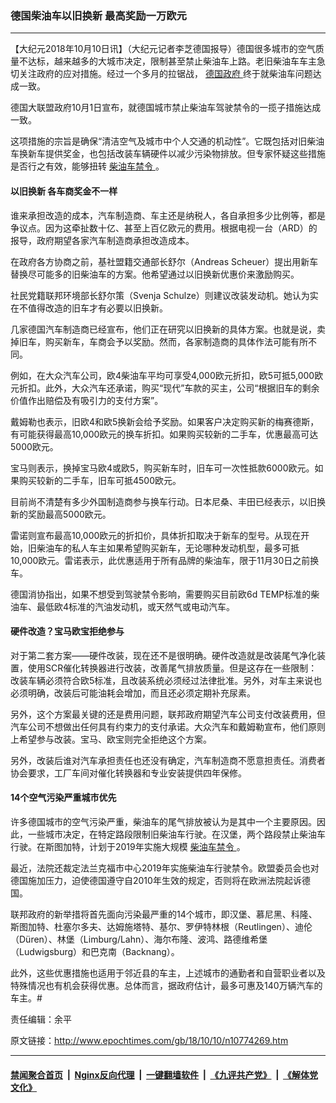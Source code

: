 ### 德国柴油车以旧换新 最高奖励一万欧元
------------------------

<p>
 【大纪元2018年10月10日讯】（大纪元记者李芝德国报导）德国很多城市的空气质量不达标，越来越多的大城市决定，限制甚至禁止柴油车上路。老旧柴油车车主急切关注政府的应对措施。经过一个多月的拉锯战，
 <a href="http://www.epochtimes.com/gb/tag/%E5%BE%B7%E5%9B%BD%E6%94%BF%E5%BA%9C.html">
  德国政府
 </a>
 终于就柴油车问题达成一致。
</p>
<p>
 德国大联盟政府10月1日宣布，就德国城市禁止柴油车驾驶禁令的一揽子措施达成一致。
</p>
<p>
 这项措施的宗旨是确保“清洁空气及城市中个人交通的机动性”。它既包括对旧柴油车换新车提供奖金，也包括改装车辆硬件以减少污染物排放。但专家怀疑这些措施是否行之有效，能够扭转
 <a href="http://www.epochtimes.com/gb/tag/%E6%9F%B4%E6%B2%B9%E8%BD%A6%E7%A6%81%E4%BB%A4.html">
  柴油车禁令
 </a>
 。
</p>
<h4>
 以旧换新 各车商奖金不一样
</h4>
<p>
 谁来承担改造的成本，汽车制造商、车主还是纳税人，各自承担多少比例等，都是争议点。因为这牵扯数十亿、甚至上百亿欧元的费用。根据电视一台（ARD）的报导，政府期望各家汽车制造商承担改造成本。
</p>
<p>
 在政府各方协商之前，基社盟籍交通部长舒尔（Andreas Scheuer）提出用新车替换尽可能多的旧柴油车的方案。他希望通过以旧换新优惠价来激励购买。
</p>
<p>
 社民党籍联邦环境部长舒尔策（Svenja Schulze）则建议改装发动机。她认为实在不值得改造的旧车才有必要以旧换新。
</p>
<p>
 几家德国汽车制造商已经宣布，他们正在研究以旧换新的具体方案。也就是说，卖掉旧车，购买新车，车商会予以奖励。然而，各家制造商的具体作法可能有所不同。
</p>
<p>
 例如，在大众汽车公司，欧4柴油车平均可享受4,000欧元折扣，欧5可抵5,000欧元折扣。此外，大众汽车还承诺，购买“现代”车款的买主，公司“根据旧车的剩余价值作出赔偿及有吸引力的支付方案”。
</p>
<p>
 戴姆勒也表示，旧欧4和欧5换新会给予奖励。如果客户决定购买新的梅赛德斯，有可能获得最高10,000欧元的换车折扣。如果购买较新的二手车，优惠最高可达5000欧元。
</p>
<p>
 宝马则表示，换掉宝马欧4或欧5，购买新车时，旧车可一次性抵款6000欧元。如果购买较新的二手车，旧车可抵4500欧元。
</p>
<p>
 目前尚不清楚有多少外国制造商参与换车行动。日本尼桑、丰田已经表示，以旧换新的奖励最高5000欧元。
</p>
<p>
 雷诺则宣布最高10,000欧元的折扣价，具体折扣取决于新车的型号。从现在开始，旧柴油车的私人车主如果希望购买新车，无论哪种发动机型，最多可抵10,000欧元。雷诺表示，此优惠适用于所有品牌的柴油车，限于11月30日之前换车。
</p>
<p>
 德国消协指出，如果不想受到驾驶禁令影响，需要购买目前欧6d TEMP标准的柴油车、最低欧4标准的汽油发动机，或天然气或电动汽车。
</p>
<h4>
 硬件改造？宝马欧宝拒绝参与
</h4>
<p>
 对于第二套方案——硬件改装，现在还不是很明确。硬件改造就是改装尾气净化装置，使用SCR催化转换器进行改装，改善尾气排放质量。但是这存在一些限制：改装车辆必须符合欧5标准，且改装系统必须经过法律批准。另外，对车主来说也必须明确，改装后可能油耗会增加，而且还必须定期补充尿素。
</p>
<p>
 另外，这个方案最关键的还是费用问题，联邦政府期望汽车公司支付改装费用，但汽车公司不想做出任何具有约束力的支付承诺。大众汽车和戴姆勒宣布，他们原则上希望参与改装。宝马、欧宝则完全拒绝这个方案。
</p>
<p>
 另外，改装后谁对汽车承担责任也还没有确定，汽车制造商不愿意担责任。消费者协会要求，工厂车间对催化转换器和专业安装提供四年保修。
</p>
<h4>
 14个空气污染严重城市优先
</h4>
<p>
 许多德国城市的空气污染严重，柴油车的尾气排放被认为是其中一个主要原因。因此，一些城市决定，在特定路段限制旧柴油车行驶。在汉堡，两个路段禁止柴油车行驶。在斯图加特，计划于2019年实施大规模
 <a href="http://www.epochtimes.com/gb/tag/%E6%9F%B4%E6%B2%B9%E8%BD%A6%E7%A6%81%E4%BB%A4.html">
  柴油车禁令
 </a>
 。
</p>
<p>
 最近，法院还裁定法兰克福市中心2019年实施柴油车行驶禁令。欧盟委员会也对德国施加压力，迫使德国遵守自2010年生效的规定，否则将在欧洲法院起诉德国。
</p>
<p>
 联邦政府的新举措将首先面向污染最严重的14个城市，即汉堡、慕尼黑、科隆、斯图加特、杜塞尔多夫、达姆施塔特、基尔、罗伊特林根（Reutlingen）、迪伦（Düren）、林堡（Limburg/Lahn）、海尔布隆、波鸿、路德维希堡（Ludwigsburg）和巴克南（Backnang）。
</p>
<p>
 此外，这些优惠措施也适用于邻近县的车主，上述城市的通勤者和自营职业者以及特殊情况也有机会获得优惠。总体而言，据政府估计，最多可惠及140万辆汽车的车主。#
</p>
<p>
 责任编辑：余平
</p>

原文链接：http://www.epochtimes.com/gb/18/10/10/n10774269.htm


------------------------
#### [禁闻聚合首页](https://github.com/gfw-breaker/banned-news/blob/master/README.md) &nbsp;|&nbsp; [Nginx反向代理](https://github.com/gfw-breaker/open-proxy/blob/master/README.md) &nbsp;|&nbsp; [一键翻墙软件](https://github.com/gfw-breaker/nogfw/blob/master/README.md) &nbsp;|&nbsp; [《九评共产党》](https://github.com/gfw-breaker/9ping.md/blob/master/README.md#九评之一评共产党是什么) &nbsp;|&nbsp; [《解体党文化》](https://github.com/gfw-breaker/jtdwh.md/blob/master/README.md#绪论)